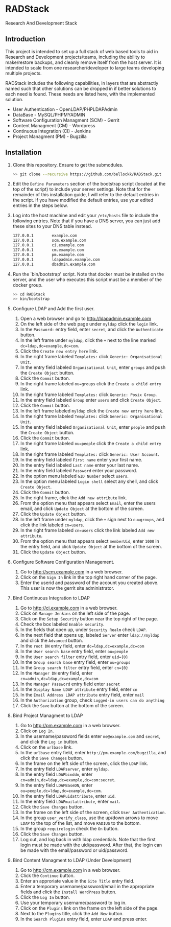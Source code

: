 # RADStack
Research And Development Stack

## Introduction
This project is intended to set up a full stack of web based tools to aid in Research and Development projects/teams, including the ability to make/restore backups, and cleanly remove itself from the host server.  It is intended to scale from one researcher/developer to large teams developing multiple projects.

RADStack includes the following capabilities, in layers that are abstractly named such that other solutions can be dropped in if better solutions to each need is found.  These needs are listed here, with the implemented solution.
* User Authentication - OpenLDAP/PHPLDAPAdmin
* DataBase - MySQL/PHPMYADMIN
* Software Configuration Managment (SCM) - Gerrit
* Content Managment (CM) - Wordpress
* Continuous Integration (CI) - Jenkins
* Project Managment (PM) - Bugzilla

## Installation
1. Clone this repository.  Ensure to get the submodules.

   ```bash
   >> git clone --recursive https://github.com/bellockk/RADStack.git
   ```
2. Edit the `Define Parameters` section of the bootstrap script (located at the top of the script) to include your server settings.  Note that for the remainder of this installation guide, I will refer to the default entries in the script.  If you have modified the default entries, use your edited entries in the steps below.
3. Log into the host machine and edit your `/etc/hosts` file to include the following entries.  Note that if you have a DNS server, you can just add these sites to your DNS table instead.

   ```bash
   127.0.0.1		example.com
   127.0.0.1		scm.example.com
   127.0.0.1		ci.example.com
   127.0.0.1		cm.example.com
   127.0.0.1		pm.example.com
   127.0.0.1		ldapadmin.example.com
   127.0.0.1		dbadmin.example.com
   ```
4. Run the `bin/bootstrap' script.  Note that docker must be installed on the server, and the user who executes this script must be a member of the docker group.

   ```bash
   >> cd RADStack
   >> bin/bootstrap
   ```
5. Configure LDAP and Add the first user.
   1. Open a web browser and go to http://ldapadmin.example.com
   2. On the left side of the web page under `myldap` click the `login` link.
   3. In the `Password:` entry field, enter `secret`, and click the `Authenticate` button.
   4. In the left frame under `myldap`, click the `+` next to the line marked `dc=ldap,dc=example,dc=com`.
   5. Click the `Create new entry here` link.
   6. In the right frame labeled `Templates:` click `Generic: Organisational Unit`.
   7. In the entry field labeled `Organisational Unit`, enter `groups` and push the `Create Object` button.
   8. Click the `Commit` button.
   9. In the right frame labeled `ou=groups` click the `Create a child entry` link.
   10. In the right frame labeled `Templates:` click `Generic: Posix Group`.
   11. In the entry field labeled `Group` enter `users` and click `Create Object`.
   12. Click the `Commit` button.
   13. In the left frame labeled `myldap` click the `Create new entry here` link.
   14. In the right frame labeled `Templates:` click `Generic: Organisational Unit`.
   15. In the entry field labeled `Organisational Unit`, enter `people` and push the `Create Object` button.
   16. Click the `Commit` button.
   17. In the right frame labeled `ou=people` click the `Create a child entry` link.
   18. In the right frame labeled `Templates:` click `Generic: User Account`.
   19. In the entry field labeled `First name` enter your first name.
   20. In the entry field labeled `Last name` enter your last name.
   21. In the entry field labeled `Password` enter your password.
   22. In the option menu labeled `GID Number` select `users`.
   23. In the option menu labeled `Login shell` select any shell, and click `Create Object`.
   24. Click the `Commit` button.
   25. In the right frame, click the `Add new attribute` link.
   26. From the option menu that appears select `Email`, enter the users email, and click `Update Object` at the bottom of the screen.
   27. Click the `Update Object` button.
   28. In the left frame under `myldap`, click the `+` sign next to `ou=groups`, and click the link labeled `cn=users`.
   29. In the right frame labeled `cn=users` click the link labeled `Add new attribute`.
   30. From the option menu that appears select `memberUid`, enter `1000` in the entry field, and click `Update Object` at the bottom of the screen.
   31. Click the `Update Object` button.
6. Configure Software Configuration Management.
   1. Go to http://scm.example.com in a web browser.
   2. Click on the `Sign In` link in the top right hand corner of the page.
   3. Enter the userid and password of the account you created above.  This user is now the gerrit site administrator.
7. Bind Continuous Integration to LDAP
   1. Go to http://ci.example.com in a web browser.
   2. Click on `Manage Jenkins` on the left side of the page.
   3. Click on the `Setup Security` button near the top right of the page.
   4. Check the box labeled `Enable security`.
   5. In the fields that open up, under `Security Realm` check `LDAP`.
   6. In the next field that opens up, labeled `Server` enter `ldap://myldap` and click the `Advanced` button.
   7. In the `root DN` entry field, enter `dc=ldap,dc=example,dc=com`
   8. In the `User search base` entry field, enter `ou=people`
   9. In the `User search filter` entry field, enter `uid={0}`
   10. In the `Group search base` entry field, enter `ou=groups`
   11. In the `Group search filter` entry field, enter `cn={0}`
   12. In the `Manager DN` entry field, enter `cn=admin,dc=ldap,dc=example,dc=com`
   13. In the `Manager Password` entry field enter `secret`
   14. In the `Display Name LDAP attribute` entry field, enter `cn`
   14. In the `Email Address LDAP attribute` entry field, enter `mail`
   15. In the `Authorization` group, check `Logged-in users can do anything`
   16. Click the `Save` button at the bottom of the screen.
8. Bind Project Managment to LDAP
   1. Go to http://pm.example.com in a web browser.
   2. Click on `Log In`.
   3. In the username/password fields enter `me@example.com` and `secret`, and click the `Log in` button.
   4. Click on the `urlbase` link.
   5. In the `urlbase` entry field, enter `http://pm.example.com/bugzilla`, and click the `Save Changes` button.
   6. In the frame on the left side of the screen, click the `LDAP` link.
   6. In the entry field `LDAPserver`, enter `myldap`.
   7. In the entry field `LDAPbinddn`, enter `cn=admin,dc=ldap,dc=example,dc=com:secret`.
   8. In the entry field `LDAPBaseDN`, enter `ou=people,dc=ldap,dc=example,dc=com`.
   9. In the entry field `LDAPuidattribute`, enter `uid`.
   10. In the entry field `LDAPmailattribute`, enter `mail`.
   11. Click the `Save Changes` button.
   12. In the frame on the left side of the screen, click `User Authentication`.
   13. In the group `user_verify_class`, use the up/down arrows to move `LDAP` to the top of the list, and move `RADIUS` to the bottom.
   14. In the group `requirelogin` check the `On` button.
   15. Click the `Save Changes` button.
   16. Log out, and log back in with ldap credentials.  Note that the first login must be made with the uid/password.  After that, the login can be made with the email/password or uid/password.
9. Bind Content Managment to LDAP (Under Development)
   1. Go to http://cm.example.com in a web browser.
   2. Click the `Continue` button.
   3. Enter an approriate value in the `Site Title` entry field.
   4. Enter a temporary username/password/email in the appropriate fields and click the `Install WordPress` button.
   5. Click the `Log In` button.
   6. Use your temporary username/password to log in.
   7. Click on the `Plugins` link on the frame on the left side of the page.
   8. Next to the `Plugins` title, click the `Add New` button.
   9. In the `Search Plugins` entry field, enter `LDAP` and press enter.

